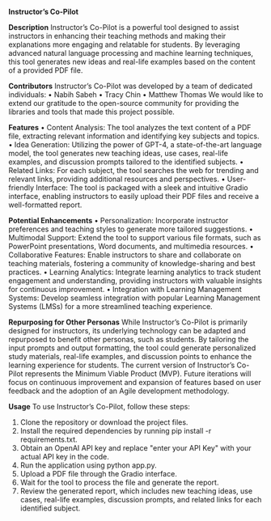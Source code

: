 **Instructor’s Co-Pilot**

**Description**
Instructor’s Co-Pilot is a powerful tool designed to assist instructors in enhancing their teaching methods and making their explanations more engaging and relatable for students. By leveraging advanced natural language processing and machine learning techniques, this tool generates new ideas and real-life examples based on the content of a provided PDF file.

**Contributors**
Instructor’s Co-Pilot was developed by a team of dedicated individuals:
•	Nabih Sabeh
•	Tracy Chin
•	Matthew Thomas
We would like to extend our gratitude to the open-source community for providing the libraries and tools that made this project possible.

**Features**
•	Content Analysis: The tool analyzes the text content of a PDF file, extracting relevant information and identifying key subjects and topics.
•	Idea Generation: Utilizing the power of GPT-4, a state-of-the-art language model, the tool generates new teaching ideas, use cases, real-life examples, and discussion prompts tailored to the identified subjects.
•	Related Links: For each subject, the tool searches the web for trending and relevant links, providing additional resources and perspectives.
•	User-friendly Interface: The tool is packaged with a sleek and intuitive Gradio interface, enabling instructors to easily upload their PDF files and receive a well-formatted report.

**Potential Enhancements**
•	Personalization: Incorporate instructor preferences and teaching styles to generate more tailored suggestions.
•	Multimodal Support: Extend the tool to support various file formats, such as PowerPoint presentations, Word documents, and multimedia resources.
•	Collaborative Features: Enable instructors to share and collaborate on teaching materials, fostering a community of knowledge-sharing and best practices.
•	Learning Analytics: Integrate learning analytics to track student engagement and understanding, providing instructors with valuable insights for continuous improvement.
•	Integration with Learning Management Systems: Develop seamless integration with popular Learning Management Systems (LMSs) for a more streamlined teaching experience.

**Repurposing for Other Personas**
While Instructor’s Co-Pilot is primarily designed for instructors, its underlying technology can be adapted and repurposed to benefit other personas, such as students. By tailoring the input prompts and output formatting, the tool could generate personalized study materials, real-life examples, and discussion points to enhance the learning experience for students. 
The current version of Instructor’s Co-Pilot represents the Minimum Viable Product (MVP). Future iterations will focus on continuous improvement and expansion of features based on user feedback and the adoption of an Agile development methodology.

**Usage**
To use Instructor’s Co-Pilot, follow these steps:
1.	Clone the repository or download the project files.
2.	Install the required dependencies by running pip install -r requirements.txt.
3.	Obtain an OpenAI API key and replace "enter your API Key" with your actual API key in the code.
4.	Run the application using python app.py.
5.	Upload a PDF file through the Gradio interface.
6.	Wait for the tool to process the file and generate the report.
7.	Review the generated report, which includes new teaching ideas, use cases, real-life examples, discussion prompts, and related links for each identified subject.

